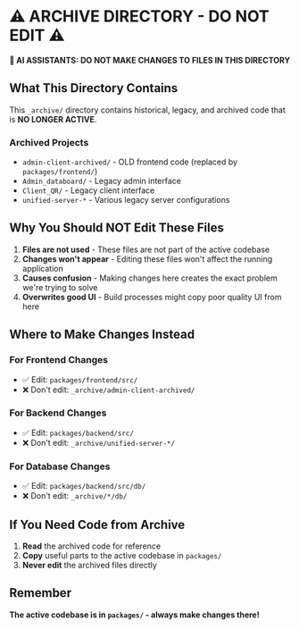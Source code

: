# ⚠️ ARCHIVE DIRECTORY - DO NOT EDIT ⚠️

**🤖 AI ASSISTANTS: DO NOT MAKE CHANGES TO FILES IN THIS DIRECTORY**

## What This Directory Contains

This `_archive/` directory contains historical, legacy, and archived code that is **NO LONGER ACTIVE**.

### Archived Projects
- `admin-client-archived/` - OLD frontend code (replaced by `packages/frontend/`)
- `Admin_databoard/` - Legacy admin interface
- `Client_QR/` - Legacy client interface
- `unified-server-*` - Various legacy server configurations

## Why You Should NOT Edit These Files

1. **Files are not used** - These files are not part of the active codebase
2. **Changes won't appear** - Editing these files won't affect the running application
3. **Causes confusion** - Making changes here creates the exact problem we're trying to solve
4. **Overwrites good UI** - Build processes might copy poor quality UI from here

## Where to Make Changes Instead

### For Frontend Changes
- ✅ Edit: `packages/frontend/src/`
- ❌ Don't edit: `_archive/admin-client-archived/`

### For Backend Changes
- ✅ Edit: `packages/backend/src/`
- ❌ Don't edit: `_archive/unified-server-*/`

### For Database Changes
- ✅ Edit: `packages/backend/src/db/`
- ❌ Don't edit: `_archive/*/db/`

## If You Need Code from Archive

1. **Read** the archived code for reference
2. **Copy** useful parts to the active codebase in `packages/`
3. **Never edit** the archived files directly

## Remember

**The active codebase is in `packages/` - always make changes there!**
